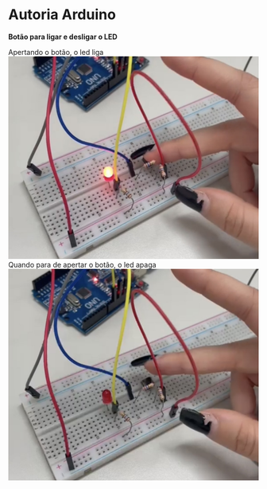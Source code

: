 # Autoria Arduino 
**Botão para ligar e desligar o LED**

Apertando o botão, o led liga
![imagem](IMG_2297.jpg)
Quando para de apertar o botão, o led apaga
![imagem](IMG_2298.jpg)


